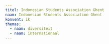 ```yaml
---
titel: Indonesian Students Association Ghent
naam: Indonesian Students Association Ghent
konvent: ik
themas:
  - naam: diversiteit
  - naam: internationaal
---
```

